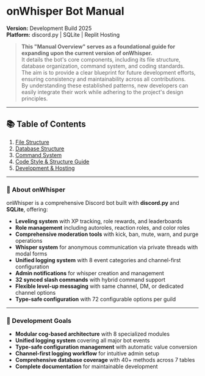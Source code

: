 # onWhisper Bot Manual

**Version:** Development Build 2025  
**Platform:** discord.py | SQLite | Replit Hosting  

> **This "Manual Overview" serves as a foundational guide for expanding upon the current version of onWhisper.**  
> It details the bot's core components, including its file structure, database organization, command system, and coding standards.  
> The aim is to provide a clear blueprint for future development efforts, ensuring consistency and maintainability across all contributions.  
> By understanding these established patterns, new developers can easily integrate their work while adhering to the project's design principles.

---

## 📚 Table of Contents

1. [File Structure](./FileStructure.md)  
2. [Database Structure](./Database.md)  
3. [Command System](./Commands.md)  
4. [Code Style & Structure Guide](./CodeStyle.md)  
5. [Development & Hosting](./Development.md)  

---

### 📌 About onWhisper

onWhisper is a comprehensive Discord bot built with **discord.py** and **SQLite**, offering:

- **Leveling system** with XP tracking, role rewards, and leaderboards
- **Role management** including autoroles, reaction roles, and color roles
- **Comprehensive moderation tools** with kick, ban, mute, warn, and purge operations
- **Whisper system** for anonymous communication via private threads with modal forms
- **Unified logging system** with 8 event categories and channel-first configuration
- **Admin notifications** for whisper creation and management
- **32 synced slash commands** with hybrid command support
- **Flexible level-up messaging** with same channel, DM, or dedicated channel options
- **Type-safe configuration** with 72 configurable options per guild  

---

### 🔹 Development Goals
- **Modular cog-based architecture** with 8 specialized modules
- **Unified logging system** covering all major bot events
- **Type-safe configuration management** with automatic value conversion
- **Channel-first logging workflow** for intuitive admin setup
- **Comprehensive database coverage** with 40+ methods across 7 tables
- **Complete documentation** for maintainable development
